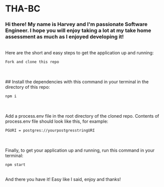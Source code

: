# THA-BC

### Hi there! My name is Harvey and I'm passionate Software Engineer. I hope you will enjoy taking a lot at my take home assessment as much as I enjoyed developing it!
<br/>
Here are the short and easy steps to get the application up and running:

```
Fork and clone this repo
```

</br>
<br/>
## Install the dependencies with this command in your terminal in the directory of this repo:

```
npm i
```

</br>
<br/>
Add a process.env file in the root directory of the cloned repo. Contents of process.env file should look like this, for example:

```
PGURI = postgres://yourpostgresstringURI
```

</br>
<br/>
Finally, to get your application up and running, run this command in your terminal:

```
npm start
```

</br>
And there you have it! Easy like I said, enjoy and thanks!
